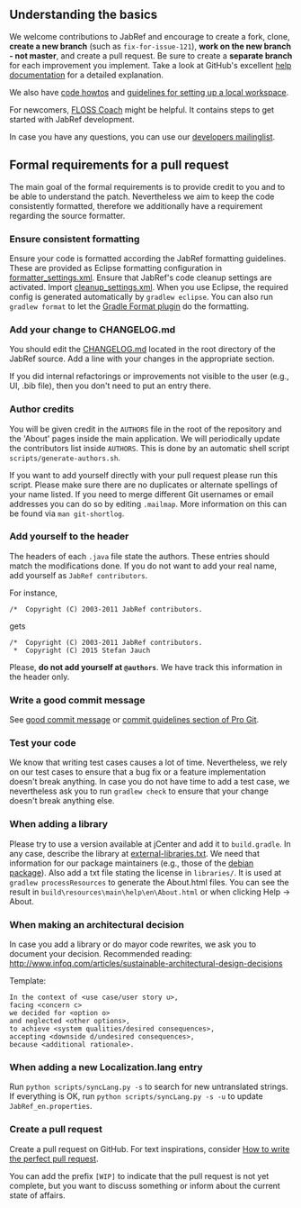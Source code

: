 ## Understanding the basics
We welcome contributions to JabRef and encourage to create a fork, clone, **create a new branch** (such as `fix-for-issue-121`), **work on the new branch - not master**, and create a pull request.
Be sure to create a **separate branch** for each improvement you implement.
Take a look at GitHub's excellent [help documentation] for a detailed explanation.

We also have [code howtos](https://github.com/JabRef/jabref/wiki/Code-Howtos) and [guidelines for setting up a local workspace](https://github.com/JabRef/jabref/wiki/Guidelines-for-setting-up-a-local-workspace).

For newcomers, [FLOSS Coach](http://www.flosscoach.com/) might be helpful.
It contains steps to get started with JabRef development.

In case you have any questions, you can use our [developers mailinglist](https://lists.sourceforge.net/lists/listinfo/jabref-devel).


## Formal requirements for a pull request
The main goal of the formal requirements is to provide credit to you and to be able to understand the patch.
Nevertheless we aim to keep the code consistently formatted, therefore we additionally have a requirement regarding the source formatter.


### Ensure consistent formatting
Ensure your code is formatted according the JabRef formatting guidelines.
These are provided as Eclipse formatting configuration in [formatter_settings.xml](ide-settings/formatter_settings.xml).
Ensure that JabRef's code cleanup settings are activated.
Import [cleanup_settings.xml](ide-settings/cleanup_settings.xml).
When you use Eclipse, the required config is generated automatically by `gradlew eclipse`.
You can also run `gradlew format` to let the [Gradle Format plugin](https://github.com/youribonnaffe/gradle-format-plugin) do the formatting.


### Add your change to CHANGELOG.md
You should edit the [CHANGELOG.md](CHANGELOG.md) located in the root directory of the JabRef source.
Add a line with your changes in the appropriate section.

If you did internal refactorings or improvements not visible to the user (e.g., UI, .bib file), then you don't need to put an entry there.


### Author credits
You will be given credit in the `AUTHORS` file in the root of the repository and the 'About' pages inside the main application.
We will periodically update the contributors list inside `AUTHORS`.
This is done by an automatic shell script `scripts/generate-authors.sh`.

If you want to add yourself directly with your pull request please run this script.
Please make sure there are no duplicates or alternate spellings of your name listed.
If you need to merge different Git usernames or email addresses you can do so by editing `.mailmap`.
More information on this can be found via `man git-shortlog`.


### Add yourself to the header
The headers of each `.java` file state the authors.
These entries should match the modifications done.
If you do not want to add your real name, add yourself as `JabRef contributors`.

For instance,

```plain
/*  Copyright (C) 2003-2011 JabRef contributors.
```

gets

```plain
/*  Copyright (C) 2003-2011 JabRef contributors.
 *  Copyright (C) 2015 Stefan Jauch
```

Please, **do not add yourself at `@authors`**.
We have track this information in the header only.

### Write a good commit message
See [good commit message] or [commit guidelines section of Pro Git].


### Test your code
We know that writing test cases causes a lot of time.
Nevertheless, we rely on our test cases to ensure that a bug fix or a feature implementation doesn't break anything.
In case you do not have time to add a test case, we nevertheless ask you to run `gradlew check` to ensure that your change doesn't break anything else.


### When adding a library
Please try to use a version available at jCenter and add it to `build.gradle`.
In any case, describe the library at [external-libraries.txt](external-libraries.txt).
We need that information for our package maintainers (e.g., those of the [debian package](https://tracker.debian.org/pkg/jabref)).
Also add a txt file stating the license in `libraries/`.
It is used at `gradlew processResources` to generate the About.html files.
You can see the result in `build\resources\main\help\en\About.html` or when clicking Help -> About.


### When making an architectural decision
In case you add a library or do mayor code rewrites, we ask you to document your decision.
Recommended reading: http://www.infoq.com/articles/sustainable-architectural-design-decisions

Template:
```
In the context of <use case/user story u>,
facing <concern c>
we decided for <option o>
and neglected <other options>,
to achieve <system qualities/desired consequences>,
accepting <downside d/undesired consequences>,
because <additional rationale>.
```


### When adding a new Localization.lang entry
Run `python scripts/syncLang.py -s` to search for new untranslated strings.
If everything is OK, run `python scripts/syncLang.py -s -u` to update `JabRef_en.properties`.



### Create a pull request
Create a pull request on GitHub.
For text inspirations, consider [How to write the perfect pull request](https://github.com/blog/1943-how-to-write-the-perfect-pull-request).

You can add the prefix `[WIP]` to indicate that the pull request is not yet complete, but you want to discuss something or inform about the current state of affairs.


[commit guidelines section of Pro Git]: http://git-scm.com/book/en/Distributed-Git-Contributing-to-a-Project#Commit-Guidelines
[good commit message]: http://tbaggery.com/2008/04/19/a-note-about-git-commit-messages.html
[help documentation]: https://help.github.com/articles/using-pull-requests/
